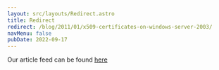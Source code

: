 ```yaml
---
layout: src/layouts/Redirect.astro
title: Redirect
redirect: /blog/2011/01/x509-certificates-on-windows-server-2003/
navMenu: false
pubDate: 2022-09-17
---
```

<div>
Our article feed can be found <a href="/blog/2011/01/x509-certificates-on-windows-server-2003/">here</a>
</div>
